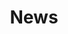 ---
title: News
type: field-station
description: 'News from the Caribbean Ecological Services Field Office.'
query: 'Caribbean Ecological Services Field Office'
section: news
facebook: USFWSCaribbean
hero:
    name: st-croix-ground-lizard.jpg
    alt: 'A small lizard with a bright blue tail and brown/black striped body on sandy leaf litter.'
    caption: 'St. Croix ground lizard, (<em>Ameiva polops</em>). Photo by Jan Zegarra, USFWS.'
    position: '85% 55%'
weight: 10
nav: News
tags:
    - 'Caribbean Ecological Services Field Office'
updated: 'September 27th, 2018'
---